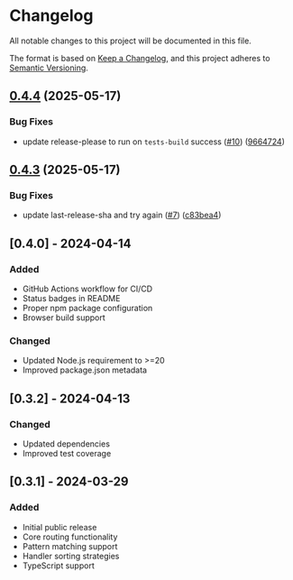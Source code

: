 # Changelog

All notable changes to this project will be documented in this file.

The format is based on [Keep a Changelog](https://keepachangelog.com/en/1.0.0/),
and this project adheres to [Semantic Versioning](https://semver.org/spec/v2.0.0.html).

## [0.4.4](https://github.com/Gooseus/natsrun/compare/natsrun-v0.4.3...natsrun-v0.4.4) (2025-05-17)


### Bug Fixes

* update release-please to run on `tests-build` success ([#10](https://github.com/Gooseus/natsrun/issues/10)) ([9664724](https://github.com/Gooseus/natsrun/commit/966472471179de549f21b2f70620d6b12c2a0f42))

## [0.4.3](https://github.com/Gooseus/natsrun/compare/natsrun-v0.4.2...natsrun-v0.4.3) (2025-05-17)


### Bug Fixes

* update last-release-sha and try again ([#7](https://github.com/Gooseus/natsrun/issues/7)) ([c83bea4](https://github.com/Gooseus/natsrun/commit/c83bea46706960ad984beaf2e16f44697cec5c69))

## [0.4.0] - 2024-04-14

### Added
- GitHub Actions workflow for CI/CD
- Status badges in README
- Proper npm package configuration
- Browser build support

### Changed
- Updated Node.js requirement to >=20
- Improved package.json metadata

## [0.3.2] - 2024-04-13

### Changed
- Updated dependencies
- Improved test coverage

## [0.3.1] - 2024-03-29

### Added
- Initial public release
- Core routing functionality
- Pattern matching support
- Handler sorting strategies
- TypeScript support
